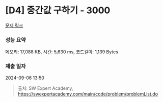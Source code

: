 # [D4] 중간값 구하기 - 3000 

[문제 링크](https://swexpertacademy.com/main/code/problem/problemDetail.do?contestProbId=AV-fO0s6ARoDFAXT) 

### 성능 요약

메모리: 17,088 KB, 시간: 5,630 ms, 코드길이: 1,139 Bytes

### 제출 일자

2024-09-06 13:50



> 출처: SW Expert Academy, https://swexpertacademy.com/main/code/problem/problemList.do
